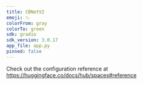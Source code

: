 ```yaml
---
title: CBNetV2
emoji: 📉
colorFrom: gray
colorTo: green
sdk: gradio
sdk_version: 3.0.17
app_file: app.py
pinned: false
---
```


Check out the configuration reference at https://huggingface.co/docs/hub/spaces#reference
